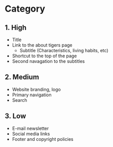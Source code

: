 # Category

## 1. High

- Title
- Link to the about tigers page
	- Subtitle (Characteristics, living habits, etc)
- Shortcut to the top of the page
- Second navagation to the subtitles

## 2. Medium
- Website branding, logo
- Primary navigation
- Search

## 3. Low
- E-mail newsletter
- Social media links
- Footer and copyright policies
